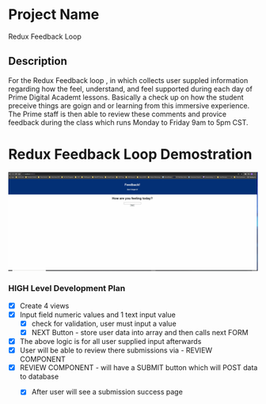 # Project Name

Redux Feedback Loop

## Description

 For the Redux Feedback loop , in which collects user suppled information regarding how the feel, understand, and feel supported during each day of Prime Digital Academt lessons.  Basically a check up on how the student preceive things are goign and or learning from this immersive experience.  The Prime staff is then able to review these comments and provice feedback during the class which runs Monday to Friday 9am to 5pm CST.


# Redux Feedback Loop Demostration
![Redux Feedback Loop Demo](/public/images/Animation.gif)


### HIGH Level Development Plan

- [x] Create 4 views 
- [x] Input field numeric values and 1 text input value
    - [x] check for validation, user must input a value
    - [x] NEXT Button - store user data into array and then calls next FORM
- [x] The above logic is for all user supplied input afterwards
- [x] User will be able to review there submissions via - REVIEW COMPONENT
- [x] REVIEW COMPONENT - will have a SUBMIT button which will POST data to database
    - [x] After user will see a submission success page

